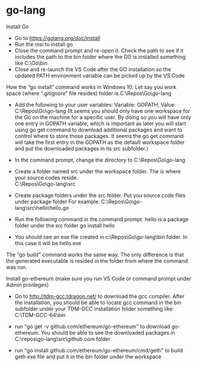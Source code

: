 # go-lang
Install Go 
- Go to https://golang.org/doc/install
- Run the msi to install go
- Close the command prompt and re-open it. Check the path to see if it includes the path to the bin folder where   the GO is installed something like C:\Go\bin 
- Close and re-launch the VS Code after the GO installation so the updated PATH environment variable can be        picked up by the VS Code

How the “go install” command works in Windows 10:
Let say you work space (where “.gitignore” file resides) folder is C:\Repos\Go\go-lang
-   Add the following to your user variables:
    Variable: GOPATH, Value: C:\Repos\Go\go-lang
    (It seems you should only have one workspace for the Go on the machine for a specific user. By doing so you will have only one entry in GOPATH variable, which is important as later you will start using go get command to download additional packages and want to control where to store those packages. It seems the go get command will take the first entry in the GOPATH as the default workspace folder and put the downloaded packages in its src subfolder.)

-	In the command prompt, change the directory to C:\Repos\Go\go-lang
-	Create a folder named src under the workspace folder. The is where your source codes reside.        
    C:\Repos\Go\go-lang\src
-	Create package folders under the src folder. Put you source code files under package folder
    For example: C:\Repos\Go\go-lang\src\hello\hello.go
-	Run the following command in the command prompt. hello is a package folder under the src folder
    go install hello
-	You should see an exe file created in c:\Repos\Go\go-lang\bin folder. In this case it will be hello.exe 

The “go build” command works the same way. The only difference is that the generated executable is resided in the folder from where the command was run.

Install go-ethereum (make sure you run VS Code or command prompt under Admin privileges)

- Go to http://tdm-gcc.tdragon.net/ to download the gcc compiler. After the installation, you should be able to    locate gcc command in the bin subfolder under your TDM-GCC installation folder something like: C:\TDM-GCC-64\bin

- run "go get -v github.com/ethereum/go-ethereum" to download go-ethereum. You should be able to see the downloaded packages in C:\repos\go-lang\src\github.com folder

- run "go install github.com/ethereum/go-ethereum/cmd/geth" to build geth exe file and put it in the bin folder under the workspace 